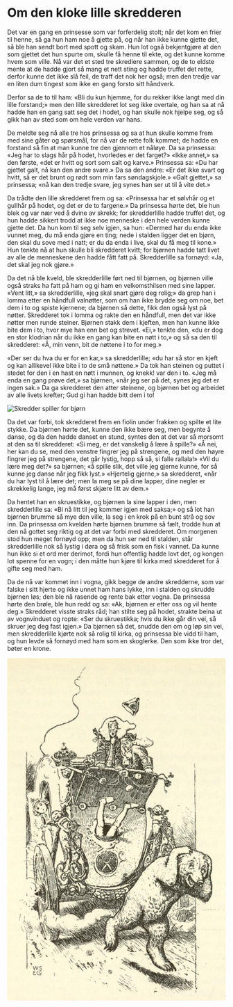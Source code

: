 # Om den kloke lille skredderen

Det var en gang en prinsesse som var forferdelig stolt; når det kom en frier til henne, så ga hun ham noe å gjette på, og når han ikke kunne gjette det, så ble han sendt bort med spott og skam. Hun lot også bekjentgjøre at den som gjettet det hun spurte om, skulle få henne til ekte, og det kunne komme hvem som ville. Nå var det et sted tre skrediere sammen, og de to eldste mente at de hadde gjort så mang et nett sting og hadde truffet det rette, derfor kunne det ikke slå feil, de traff det nok her også; men den tredje var en liten dum tingest som ikke en gang forsto sitt håndverk.

Derfor sa de to til ham: «Bli du kun hjemme, for du rekker ikke langt med din lille forstand;» men den lille skredderet lot seg ikke overtale, og han sa at nå hadde han en gang satt seg det i hodet, og han skulle nok hjelpe seg, og så gikk han av sted som om hele verden var hans.

De meldte seg nå alle tre hos prinsessa og sa at hun skulle komme frem med sine gåter og spørsmål, for nå var de rette folk kommet; de hadde en forstand så fin at man kunne tre den gjennom et nåløye. Da sa prinsessa: «Jeg har to slags hår på hodet, hvorledes er det farget?» «Ikke annet,» sa den første, «det er hvitt og sort som salt og karve.» Prinsessa sa: «Du har gjettet galt, nå kan den andre svare.» Da sa den andre: «Er det ikke svart og hvitt, så er det brunt og rødt som min fars søndagskjole.» «Galt gjettet,» sa prinsessa; «nå kan den tredje svare, jeg synes han ser ut til å vite det.»

Da trådte den lille skredderet frem og sa: «Prinsessa har et sølvhår og et gullhår på hodet, og det er de to fargene.» Da prinsessa hørte det, ble hun blek og var nær ved å dvine av skrekk; for skredderlille hadde truffet det, og hun hadde sikkert trodd at ikke noe menneske i den hele verden kunne gjette det. Da hun kom til seg selv igjen, sa hun: «Dermed har du enda ikke vunnet meg, du må enda gjøre en ting; nede i stalden ligger det en bjørn, den skal du sove med i natt; er du da enda i live, skal du få meg til kone.» Hun tenkte nå at hun skulle bli skredderet kvitt; for bjørnen hadde tatt livet av alle de menneskene den hadde fått fatt på. Skredderlille sa fornøyd: «Ja, det skal jeg nok gjøre.»

Da det nå ble kveld, ble skredderlille ført ned til bjørnen, og bjørnen ville også straks ha fatt på ham og gi ham en velkomsthilsen med sine lapper. «Vent litt,» sa skredderlille, «jeg skal snart gjøre deg rolig;» da grep han i lomma etter en håndfull valnøtter, som om han ikke brydde seg om noe, bet dem i to og spiste kjernene; da bjørnen så dette, fikk den også lyst på nøtter. Skredderet tok i lomma og rakte den en håndfull, men det var ikke nøtter men runde steiner. Bjørnen stakk dem i kjeften, men han kunne ikke bite dem i to, hvor mye han enn bet og strevet. «Ei,» tenkte den, «du er dog en stor klodrian når du ikke en gang kan bite en nøtt i to,» og så sa den til skredderet: «Å, min venn, bit de nøttene i to for meg.»

«Der ser du hva du er for en kar,» sa skredderlille; «du har så stor en kjeft og kan allikevel ikke bite i to de små nøttene.» Da tok han steinen og puttet i stedet for den i en hast en nøtt i munnen, og knekk! var den i to. «Jeg må enda en gang prøve det,» sa bjørnen, «når jeg ser på det, synes jeg det er ingen sak.» Da ga skredderet den atter steinene, og bjørnen bet og arbeidet av alle livets krefter; Gud gi han hadde bitt dem i to!

![Skredder spiller for bjørn](./skredder_spiller.png)

Da det var forbi, tok skredderet frem en fiolin under frakken og spilte et lite stykke. Da bjørnen hørte det, kunne den ikke bære seg, men begynte å danse, og da den hadde danset en stund, syntes den at det var så morsomt at den sa til skredderet: «Si meg, er det vanskelig å lære å spille?» «Å nei, her kan du se, med den venstre fingrer jeg på strengene, og med den høyre fingrer jeg på strengene, det går lystig, hopp så så, si falle rallala!» «Vil du lære meg det?» sa bjørnen; «å spille slik, det ville jeg gjerne kunne, for så kunne jeg danse når jeg fikk lyst.» «Hjertelig gjerne,» sa skredderet, «når du har lyst til å lære det; men la meg se på dine lapper, dine negler er skrekkelig lange, jeg må først skjære litt av dem.»

Da hentet han en skruestikke, og bjørnen la sine lapper i den, men skredderlille sa: «Bi nå litt til jeg kommer igjen med saksa;» og så lot han bjørnen brumme så mye den ville, la seg i en krok på en bunt strå og sov inn. Da prinsessa om kvelden hørte bjørnen brumme så fælt, trodde hun at den nå gottet seg riktig og at det var forbi med skredderet. Om morgenen stod hun meget fornøyd opp; men da hun ser ned til stalden, står skredderlille nok så lystig i døra og så frisk som en fisk i vannet. Da kunne hun ikke si et ord mer derimot, fordi hun offentlig hadde lovt det, og kongen lot spenne for en vogn; i den måtte hun kjøre til kirka med skredderet for å gifte seg med ham.

Da de nå var kommet inn i vogna, gikk begge de andre skredderne, som var falske i sitt hjerte og ikke unnet ham hans lykke, inn i stalden og skrudde bjørnen løs; den ble nå rasende og rente bak etter vogna. Da prinsessa hørte den brøle, ble hun redd og sa: «Ak, bjørnen er etter oss og vil hente deg.» Skredderet visste straks råd; han stilte seg på hodet, strakte beina ut av vognvinduet og ropte: «Ser du skruestikka; hvis du ikke går din vei, så skruer jeg deg fast igjen.» Da bjørnen så det, snudde den om og løp sin vei, men skredderlille kjørte nok så rolig til kirka, og prinsessa ble vidd til ham, og hun levde så fornøyd med ham som en skoglerke. Den som ikke tror det, bøter en krone.

![Skredder skremmer](./skredder_skremmer.png)

